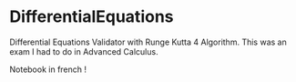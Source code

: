 # DifferentialEquations
Differential Equations Validator with Runge Kutta 4 Algorithm. This was an exam I had to do in Advanced Calculus.

Notebook in french !
